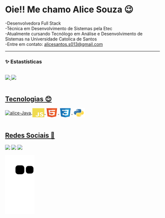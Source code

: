 <h1>
  Oie!! Me chamo Alice Souza 😉
</h1>

-Desenvolvedora Full Stack <br>
-Técnica em Desenvolvimento de Sistemas pela Etec<br>
-Atualmente cursando Tecnólogo em Análise e Desenvolvimento de Sistemas na Universidade Catolica de Santos<br>
-Entre em contato: alicesantos.s013@gmail.com<br>

<hr>

### ✨ Estastísticas
<br>
 <div>
  <a href="https://github.com/alicessantos013">
  <img height="180em" src="https://github-readme-stats.vercel.app/api?username=alicessantos013&show_icons=true&theme=dracula&include_all_commits=true&count_private=true"/>
  <img height="180em" src="https://github-readme-stats.vercel.app/api/top-langs/?username=alicessantos013&layout=compact&langs_count=16&theme=dracula"/>
</div> <br>


<div style="display: inline_block">
 
 ## Tecnologias 😊

  <img align="center" alt="alice-Java" height="30" width="40" src="https://cdn.jsdelivr.net/gh/devicons/devicon/icons/java/java-original.svg" />
  <img align="center" alt="alice-Js" height="30" width="40" src="https://raw.githubusercontent.com/devicons/devicon/master/icons/javascript/javascript-plain.svg">
  <img align="center" alt="alice-HTML" height="30" width="40" src="https://raw.githubusercontent.com/devicons/devicon/master/icons/html5/html5-original.svg">
  <img align="center" alt="alice-CSS" height="30" width="40" src="https://raw.githubusercontent.com/devicons/devicon/master/icons/css3/css3-original.svg">
  <img align="center" alt="alice-Python" height="30" width="40" src="https://raw.githubusercontent.com/devicons/devicon/master/icons/python/python-original.svg">
</div>

<br>

  ## Redes Sociais 📩
<div> 
  <a href="https://instagram.com/alice_santoss013" target="_blank"><img src="https://img.shields.io/badge/-Instagram-%23E4405F?style=for-the-badge&logo=instagram&logoColor=white" target="_blank"></a>
  <a href = "mailto:alicesantos.s013@gmail.com"><img src="https://img.shields.io/badge/-Gmail-%23333?style=for-the-badge&logo=gmail&logoColor=white" target="_blank"></a>
  <a href="https://www.linkedin.com/in/alice-santos-070a81206/" target="_blank"><img src="https://img.shields.io/badge/-LinkedIn-%230077B5?style=for-the-badge&logo=linkedin&logoColor=white" target="_blank"></a> 
 
  ![Snake animation](https://github.com/rafaballerini/rafaballerini/blob/output/github-contribution-grid-snake.svg)
 
</div>
